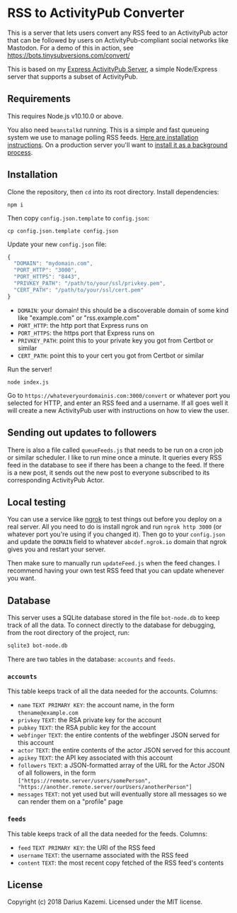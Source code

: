 # RSS to ActivityPub Converter

This is a server that lets users convert any RSS feed to an ActivityPub actor that can be followed by users on ActivityPub-compliant social networks like Mastodon. For a demo of this in action, see https://bots.tinysubversions.com/convert/

This is based on my [Express ActivityPub Server](https://github.com/dariusk/express-activitypub), a simple Node/Express server that supports a subset of ActivityPub.

## Requirements

This requires Node.js v10.10.0 or above.

You also need `beanstalkd` running. This is a simple and fast queueing system we use to manage polling RSS feeds. [Here are installation instructions](https://beanstalkd.github.io/download.html). On a production server you'll want to [install it as a background process](https://github.com/beanstalkd/beanstalkd/tree/master/adm).

## Installation

Clone the repository, then `cd` into its root directory. Install dependencies:

`npm i`

Then copy `config.json.template` to `config.json`:

`cp config.json.template config.json`

Update your new `config.json` file:

```js
{
  "DOMAIN": "mydomain.com",
  "PORT_HTTP": "3000",
  "PORT_HTTPS": "8443",
  "PRIVKEY_PATH": "/path/to/your/ssl/privkey.pem",
  "CERT_PATH": "/path/to/your/ssl/cert.pem"
}
```

* `DOMAIN`: your domain! this should be a discoverable domain of some kind like "example.com" or "rss.example.com"
* `PORT_HTTP`: the http port that Express runs on
* `PORT_HTTPS`: the https port that Express runs on
* `PRIVKEY_PATH`: point this to your private key you got from Certbot or similar
* `CERT_PATH`: point this to your cert you got from Certbot or similar

Run the server!

`node index.js`

Go to `https://whateveryourdomainis.com:3000/convert` or whatever port you selected for HTTP, and enter an RSS feed and a username. If all goes well it will create a new ActivityPub user with instructions on how to view the user.

## Sending out updates to followers

There is also a file called `queueFeeds.js` that needs to be run on a cron job or similar scheduler. I like to run mine once a minute. It queries every RSS feed in the database to see if there has been a change to the feed. If there is a new post, it sends out the new post to everyone subscribed to its corresponding ActivityPub Actor.

## Local testing

You can use a service like [ngrok](https://ngrok.com/) to test things out before you deploy on a real server. All you need to do is install ngrok and run `ngrok http 3000` (or whatever port you're using if you changed it). Then go to your `config.json` and update the `DOMAIN` field to whatever `abcdef.ngrok.io` domain that ngrok gives you and restart your server.

Then make sure to manually run `updateFeed.js` when the feed changes. I recommend having your own test RSS feed that you can update whenever you want.

## Database

This server uses a SQLite database stored in the file `bot-node.db` to keep track of all the data. To connect directly to the database for debugging, from the root directory of the project, run:

```bash
sqlite3 bot-node.db
```

There are two tables in the database: `accounts` and `feeds`.

### `accounts`

This table keeps track of all the data needed for the accounts. Columns:

* `name` `TEXT PRIMARY KEY`: the account name, in the form `thename@example.com`
* `privkey` `TEXT`: the RSA private key for the account
* `pubkey` `TEXT`: the RSA public key for the account
* `webfinger` `TEXT`: the entire contents of the webfinger JSON served for this account
* `actor` `TEXT`: the entire contents of the actor JSON served for this account
* `apikey` `TEXT`: the API key associated with this account
* `followers` `TEXT`: a JSON-formatted array of the URL for the Actor JSON of all followers, in the form `["https://remote.server/users/somePerson", "https://another.remote.server/ourUsers/anotherPerson"]`
* `messages` `TEXT`: not yet used but will eventually store all messages so we can render them on a "profile" page

### `feeds`

This table keeps track of all the data needed for the feeds. Columns:

* `feed` `TEXT PRIMARY KEY`: the URI of the RSS feed
* `username` `TEXT`: the username associated with the RSS feed
* `content` `TEXT`: the most recent copy fetched of the RSS feed's contents

## License

Copyright (c) 2018 Darius Kazemi. Licensed under the MIT license.
